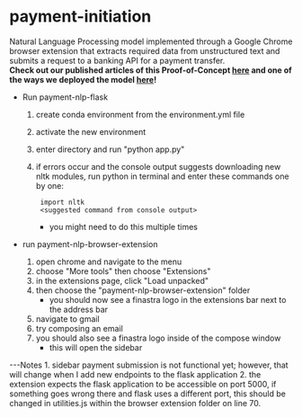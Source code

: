 # payment-initiation
Natural Language Processing model implemented through a Google Chrome browser extension that extracts required data from unstructured text and submits a request to a banking API for a payment transfer. <br>
<strong>Check out our published articles of this Proof-of-Concept <a href="https://medium.com/finastra-fintechs-devs/a-practical-proof-of-concept-using-natural-language-processing-to-parse-unstructured-text-62fa94852708">here</a> and one of the ways we deployed the model <a href="https://medium.com/finastra-fintechs-devs/deploying-a-machine-learning-model-using-a-flask-application-api-9b851a2e7866">here</a>!<br></strong>

- Run payment-nlp-flask
    1. create conda environment from the environment.yml file
    2. activate the new environment
    3. enter directory and run "python app.py"
    4. if errors occur and the console output suggests downloading new nltk modules,
        run python in terminal and enter these commands one by one:

            import nltk
            <suggested command from console output>

        - you might need to do this multiple times
    


- run payment-nlp-browser-extension
    1. open chrome and navigate to the menu
    2. choose "More tools" then choose "Extensions"
    3. in the extensions page, click "Load unpacked"
    4. then choose the "payment-nlp-browser-extension" folder
        - you should now see a finastra logo in the extensions bar next to the address bar
    5. navigate to gmail
    6. try composing an email
    7. you should also see a finastra logo inside of the compose window
        - this will open the sidebar

---Notes
    1. sidebar payment submission is not functional yet; however, that will change when I add new endpoints to the flask application
    2. the extension expects the flask application to be accessible on port 5000,
        if something goes wrong there and flask uses a different port, this should be changed in 
        utilities.js within the browser extension folder on line 70.
